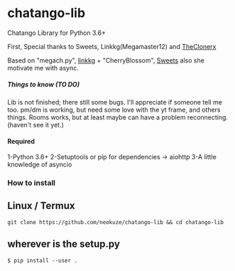 # chatango-lib
Chatango Library for Python 3.6+

First, Special thanks to Sweets, Linkkg(Megamaster12) and [TheClonerx](https://github.com/linkkg/megach.py)

Based on "megach.py", [linkkg](https://github.com/linkkg/) + "CherryBlossom", [Sweets](https://github.com/sweets/) also she motivate me with async.

##### Things to know (TO DO)
Lib is not finished; there still some bugs. I'll appreciate if someone tell me too.
pm/dm is working, but need some love with the yt frame, and others things.
Rooms works, but at least maybe can have a problem reconnecting. (haven't see it yet.)

#### Required
1-Python 3.6+
2-Setuptools or pip for dependencies -> aiohttp
3-A little knowledge of asyncio

### How to install
## Linux / Termux
`git clone https://github.com/neokuze/chatango-lib && cd chatango-lib`
## wherever is the setup.py
`$ pip install --user .`

